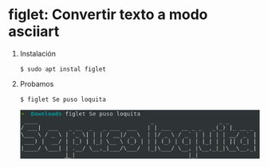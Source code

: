 # figlet: Convertir texto a modo asciiart
1. Instalación
   ```
   $ sudo apt instal figlet
   ```

2. Probamos
   ```
   $ figlet Se puso loquita
   ```
   ![](./img/1.png "sapeee!!!")
